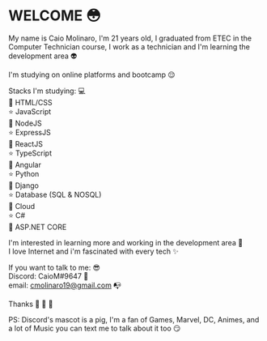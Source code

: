 # WELCOME :flushed:

My name is Caio Molinaro, I'm 21 years old, I graduated from ETEC in the Computer Technician course, I work as a technician and I'm learning the development area :alien:

I'm studying on online platforms and bootcamp :relieved:

Stacks I'm studying: :computer:  
:space_invader: HTML/CSS  
:star: JavaScript  
:space_invader: NodeJS  
:star: ExpressJS  
:space_invader: ReactJS  
:star: TypeScript  
:space_invader: Angular  
:star: Python  
:space_invader: Django  
:star: Database (SQL & NOSQL)   
:space_invader: Cloud  
:star: C#     
:space_invader: ASP.NET CORE

I'm interested in learning more and working in the development area :boy:  
I love Internet and i'm fascinated with every tech :sparkles:

If you want to talk to me: :sunglasses:  
Discord: CaioM#9647 :pig:  
email: cmolinaro19@gmail.com :mailbox_with_no_mail:  

Thanks :wave: :facepunch: :walking:



PS: Discord's mascot is a pig, I'm a fan of Games, Marvel, DC, Animes, and a lot of Music you can text me to talk about it too :smirk:
